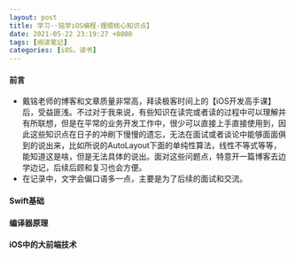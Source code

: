 ```yaml
---
layout: post
title: 学习··铭学iOS编程-理顺核心知识点】
date: 2021-05-22 23:19:27 +0800
tags: [阅读笔记]
categories: [iOS，读书]
---
```


#### 前言

+ 戴铭老师的博客和文章质量非常高，拜读极客时间上的【iOS开发高手课】后，受益匪浅。不过对于我来说，有些知识在读完或者读的过程中可以理解并有所联想，但是在平常的业务开发工作中，很少可以直接上手直接使用到，因此这些知识点在日子的冲刷下慢慢的遗忘，无法在面试或者谈论中能够面面俱到的说出来，比如所说的AutoLayout下面的单纯性算法，线性不等式等等，能知道这是啥，但是无法具体的说出。面对这些问题点，特意开一篇博客去边学边记，后续后顾和复习也会方便。
+ 在记录中，文字会偏口语多一点，主要是为了后续的面试和交流。


#### Swift基础




#### 编译器原理



#### iOS中的大前端技术
